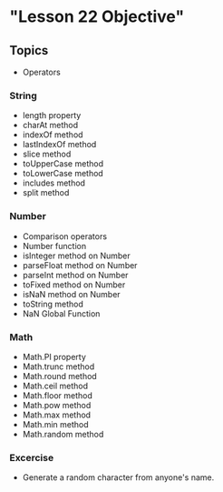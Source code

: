 # "Lesson 22 Objective"

## Topics

- Operators

### String

- length property
- charAt method
- indexOf method
- lastIndexOf method
- slice method
- toUpperCase method
- toLowerCase method
- includes method
- split method

### Number

- Comparison operators
- Number function
- isInteger method on Number
- parseFloat method on Number
- parseInt method on Number
- toFixed method on Number
- isNaN method on Number
- toString method
- NaN Global Function

### Math

- Math.PI property
- Math.trunc method
- Math.round method
- Math.ceil method
- Math.floor method
- Math.pow method
- Math.max method
- Math.min method
- Math.random method

### Excercise

- Generate a random character from anyone's name.
